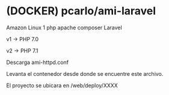 # (DOCKER) pcarlo/ami-laravel
Amazon Linux 1 php apache composer Laravel

v1 -> PHP 7.0

v2 -> PHP 7.1

Descarga ami-httpd.conf

Levanta el contenedor desde donde se encuentre este archivo.

El proyecto se ubicara en /web/deploy/XXXX

